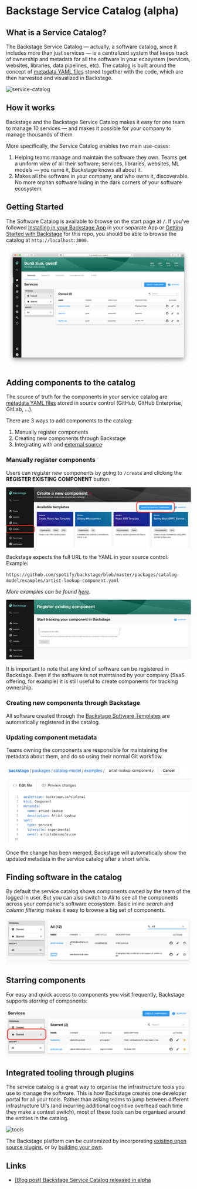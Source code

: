 # Backstage Service Catalog (alpha)

## What is a Service Catalog?

The Backstage Service Catalog — actually, a software catalog, since it includes
more than just services — is a centralized system that keeps track of ownership
and metadata for all the software in your ecosystem (services, websites,
libraries, data pipelines, etc). The catalog is built around the concept of
[metadata YAML files](descriptor-format.md) stored together with the code, which
are then harvested and visualized in Backstage.

![service-catalog](https://backstage.io/blog/assets/6/header.png)

## How it works

Backstage and the Backstage Service Catalog makes it easy for one team to manage
10 services — and makes it possible for your company to manage thousands of
them.

More specifically, the Service Catalog enables two main use-cases:

1. Helping teams manage and maintain the software they own. Teams get a uniform
   view of all their software; services, libraries, websites, ML models — you
   name it, Backstage knows all about it.
2. Makes all the software in your company, and who owns it, discoverable. No
   more orphan software hiding in the dark corners of your software ecosystem.

## Getting Started

The Software Catalog is available to browse on the start page at `/`. If you've
followed [Installing in your Backstage App](./installation.md) in your separate
App or [Getting Started with Backstage](../../getting-started) for this repo,
you should be able to browse the catalog at `http://localhost:3000`.

![](service-catalog-home.png)

## Adding components to the catalog

The source of truth for the components in your service catalog are
[metadata YAML files](descriptor-format.md) stored in source control (GitHub,
GitHub Enterprise, GitLab, ...).

There are 3 ways to add components to the catalog:

1. Manually register components
2. Creating new components through Backstage
3. Integrating with and [external source](external-integrations.md)

### Manually register components

Users can register new components by going to `/create` and clicking the
**REGISTER EXISTING COMPONENT** button:

![](bsc-register-1.png)

Backstage expects the full URL to the YAML in your source control. Example:

```
https://github.com/spotify/backstage/blob/master/packages/catalog-model/examples/artist-lookup-component.yaml
```

_More examples can be found
[here](https://github.com/spotify/backstage/tree/master/packages/catalog-model/examples)._

![](bsc-register-2.png)

It is important to note that any kind of software can be registered in
Backstage. Even if the software is not maintained by your company (SaaS
offering, for example) it is still useful to create components for tracking
ownership.

### Creating new components through Backstage

All software created through the
[Backstage Software Templates](../software-templates/index.md) are automatically
registered in the catalog.

### Updating component metadata

Teams owning the components are responsible for maintaining the metadata about
them, and do so using their normal Git workflow.

![](bsc-edit.png)

Once the change has been merged, Backstage will automatically show the updated
metadata in the service catalog after a short while.

## Finding software in the catalog

By default the service catalog shows components owned by the team of the logged
in user. But you can also switch to _All_ to see all the components across your
companie's software ecosystem. Basic inline _search_ and _column filtering_
makes it easy to browse a big set of components.

![](bsc-search.png)

## Starring components

For easy and quick access to components you visit frequently, Backstage supports
_starring_ of components:

![](bsc-starred.png)

## Integrated tooling through plugins

The service catalog is a great way to organise the infrastructure tools you use
to manage the software. This is how Backstage creates one developer portal for
all your tools. Rather than asking teams to jump between different
infrastructure UI’s (and incurring additional cognitive overhead each time they
make a context switch), most of these tools can be organised around the entities
in the catalog.

![tools](https://backstage.io/blog/assets/20-05-20/tabs.png)

The Backstage platform can be customized by incorporating
[existing open source plugins](https://github.com/spotify/backstage/tree/master/plugins),
or by [building your own](../../plugins/index.md).

## Links

- [[Blog post] Backstage Service Catalog released in alpha](https://backstage.io/blog/2020/06/22/backstage-service-catalog-alpha)
